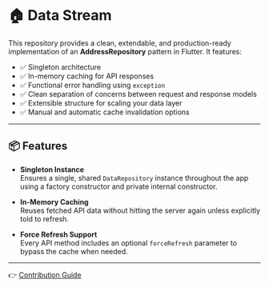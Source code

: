 # 🏠 Data Stream

This repository provides a clean, extendable, and production-ready implementation of an **AddressRepository** pattern in Flutter. It features:

- ✅ Singleton architecture
- ✅ In-memory caching for API responses
- ✅ Functional error handling using `exception`
- ✅ Clean separation of concerns between request and response models
- ✅ Extensible structure for scaling your data layer
- ✅ Manual and automatic cache invalidation options

---

## 📦 Features

- **Singleton Instance**  
  Ensures a single, shared `DataRepository` instance throughout the app using a factory constructor and private internal constructor.

- **In-Memory Caching**  
  Reuses fetched API data without hitting the server again unless explicitly told to refresh.

- **Force Refresh Support**  
  Every API method includes an optional `forceRefresh` parameter to bypass the cache when needed.


---

👉 [Contribution Guide](CONTRIBUTING.md)

